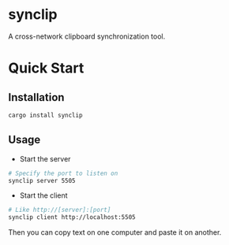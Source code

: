 # synclip

A cross-network clipboard synchronization tool.

# Quick Start

## Installation

```bash
cargo install synclip
```

## Usage

* Start the server

```bash
# Specify the port to listen on
synclip server 5505
```

* Start the client

```bash
# Like http://[server]:[port]
synclip client http://localhost:5505
```

Then you can copy text on one computer and paste it on another.
